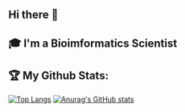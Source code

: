 ## Hi there 👋

<!--
**starskyzheng/starskyzheng** is a ✨ _special_ ✨ repository because its `README.md` (this file) appears on your GitHub profile.

Here are some ideas to get you started:

- 🔭 I’m currently working on ...
- 🌱 I’m currently learning ...
- 👯 I’m looking to collaborate on ...
- 🤔 I’m looking for help with ...
- 💬 Ask me about ...
- 📫 How to reach me: ...
- 😄 Pronouns: ...
- ⚡ Fun fact: ...
-->
## 🎓 I'm a Bioimformatics Scientist

## :trophy: My Github Stats:

[![Top Langs](https://github-readme-stats.vercel.app/api/top-langs/?username=starskyzheng)](https://github.com/anuraghazra/github-readme-stats)
[![Anurag's GitHub stats](https://github-readme-stats.vercel.app/api?username=starskyzheng)](https://github.com/anuraghazra/github-readme-stats)

